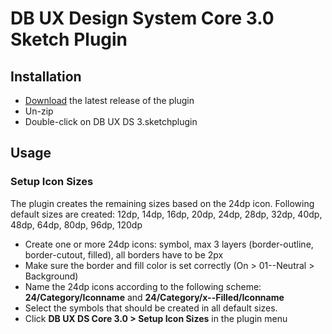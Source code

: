 # DB UX Design System Core 3.0 Sketch Plugin

## Installation

- [Download](../../releases/latest/download/DB-UX-DS-Core-v3.sketchplugin.zip) the latest release of the plugin
- Un-zip
- Double-click on DB UX DS 3.sketchplugin

## Usage

### Setup Icon Sizes

The plugin creates the remaining sizes based on the 24dp icon.
Following default sizes are created: 12dp, 14dp, 16dp, 20dp, 24dp, 28dp, 32dp, 40dp, 48dp, 64dp, 80dp, 96dp, 120dp

- Create one or more 24dp icons: symbol, max 3 layers (border-outline, border-cutout, filled), all borders have to be 2px
- Make sure the border and fill color is set correctly (On > 01--Neutral > Background)
- Name the 24dp icons according to the following scheme: **24/Category/Iconname** and **24/Category/x--Filled/Iconname**
- Select the symbols that should be created in all default sizes.
- Click **DB UX DS Core 3.0 > Setup Icon Sizes** in the plugin menu
